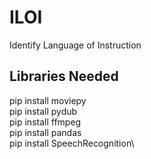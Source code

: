 # ILOI
Identify Language of Instruction

## Libraries Needed
pip install moviepy\
pip install pydub\
pip install ffmpeg\
pip install pandas\
pip install SpeechRecognition\
